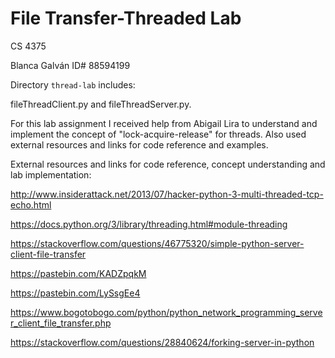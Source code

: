 # File Transfer-Threaded Lab

CS 4375

Blanca Galván ID# 88594199

Directory `thread-lab` includes: 

fileThreadClient.py and fileThreadServer.py.

For this lab assignment I received help from Abigail Lira to understand 
and implement the concept of "lock-acquire-release" for threads. Also used external resources 
and links for code reference and examples.

External resources and links for code reference, concept understanding and lab implementation:

http://www.insiderattack.net/2013/07/hacker-python-3-multi-threaded-tcp-echo.html

https://docs.python.org/3/library/threading.html#module-threading

https://stackoverflow.com/questions/46775320/simple-python-server-client-file-transfer

https://pastebin.com/KADZpqkM

https://pastebin.com/LySsgEe4

https://www.bogotobogo.com/python/python_network_programming_server_client_file_transfer.php

https://stackoverflow.com/questions/28840624/forking-server-in-python
